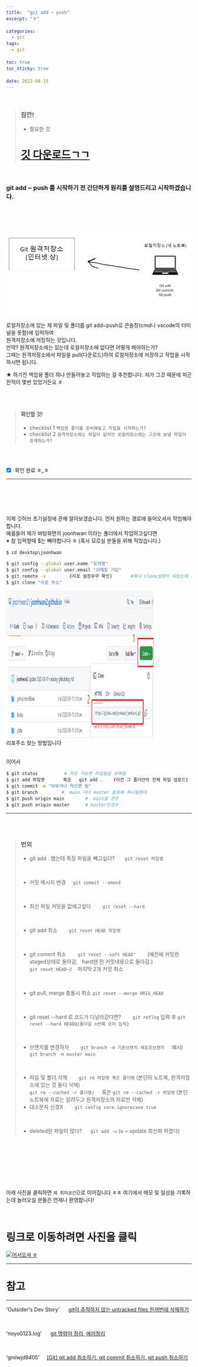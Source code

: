 ```yaml
---
title:  "git add ~ push"
excerpt: "ㅎ"

categories:
  - git
tags:
  - git

toc: true
toc_sticky: true
 
date: 2022-08-15
---
```

<br>

> ### 잠깐!
> * 필요한 것
> # [깃 다운로드ㄱㄱ](https://git-scm.com/downloads)

<br>

### git add ~ push 를 시작하기 전 간단하게 원리를 설명드리고 시작하겠습니다.

<br>
<br>
<br>

![Desktop View](/assets/img/2022-08-15/1.PNG)
   
로컬저장소에 있는 제 파일 및 폴더를 git add~push로 콘솔창(cmd나 vscode의 터미널을 뜻함)에 입력하여\
원격저장소에 저장하는 것입니다.\
만약? 원격저장소에는 있는데 로컬저장소에 없다면 어떻게 해야하는가?\
그때는 원격저장소에서 파일을 pull(다운로드)하여 로컬저장소에 저장하고 작업을 시작하시면 됩니다.
<br>

★ 하기전 백업용 폴더 하나 만들어놓고 작업하는 걸 추천합니다. 저가 그것 때문에 피곤한적이 몇번 있었거든요 ㅎ


<br>
<br>

> #### 확인할 것!
> * checklist 1
> `백업용 폴더를 준비해놓고 작업을 시작하는가?`
> * checklist 2
> `원격저장소에는 파일이 없지만 로컬저장소에는 그곳에 보낼 파일이 존재하는가?`

<br>
<br>

- [x] 확인 완료 ㅎ_ㅎ

***

<br>
<br>
<br>
<br>

이제 깃허브 초기설정에 관해 알아보겠습니다. 먼저 원하는 경로에 들어오셔서 작업해야합니다.\
예를들어 제가 바탕화면의 joonhwan 이라는 폴더에서 작업하고싶다면\
※ 참 입력할때 $는 빼야합니다 ㅎ (혹시 모르실 분들을 위해 적었습니다.)
```
$ cd desktop\joonhwan
```

```bash
$ git config --global user.name "유저명"
$ git config --global user.email "이메일 기입"
$ git remote -v         (리포 설정유무 확인)       #혹시 clone설정이 되있는데 초기화 하고싶다면 git init 입력
$ git clone "리포 주소"
```

<img src="/assets/img/2022-08-12/5.PNG" width="400" height="400">

<br>
리포주소 찾는 방법입니다 

<br>
<br>

이어서

```bash
$ git status          # 커밋 가능한 파일들을 보여줌
$ git add 파일명       혹은   git add .    (이건 그 폴더안의 전체 파일 업로드)
$ git commit -m "아무거나 적으면 됨"
$ git branch         #  main 이나 master 둘중에 하나일텐데
$ git push origin main        #  main일 경우
$ git push origin master      # master인경우
```

***

<br>
<br>

> ### 번외
> * git add . 했는데 특정 파일을 빼고싶다? &nbsp;&nbsp;&nbsp;&nbsp;&nbsp;
> `git reset 파일명`
>  
> <br>
> 
> * 커밋 메시지 변경 &nbsp;&nbsp;&nbsp;
> `git commit --amend`
>  
> <br>
> 
> * 최신 파일 커밋을 없애고싶다 &nbsp;&nbsp;&nbsp;&nbsp;&nbsp;&nbsp;
> `git reset --hard`
>  
> <br>
> 
> * git add 취소 &nbsp;&nbsp;&nbsp;&nbsp;&nbsp;&nbsp;
> `git reset HEAD 파일명`
>  
> <br>
> 
> * git commit 취소 &nbsp;&nbsp;&nbsp;&nbsp;&nbsp;&nbsp;
> `git reset --soft HEAD^` &nbsp;&nbsp;&nbsp;&nbsp;&nbsp;&nbsp; (예전에 커밋한 staged상태로 돌아감, &nbsp; hard땐 전 커밋내용으로 돌아감.)\
> `git reset HEAD~2` &nbsp;&nbsp; 마지막 2개 커밋 취소
>  
> <br>
> 
> * git pull, merge 충돌시 취소
> `git reset --merge ORIG_HEAD`
>  
> <br>
> 
> * git reset --hard 로 코드가 다날라갔다면? &nbsp;&nbsp;&nbsp;&nbsp;&nbsp;&nbsp;
> `git reflog` 입력 후 `git reset --hard HEAD@{돌아갈 n번째 숫자 입력}`
>  
> <br>
> 
> * 브랜치를 변경하자 &nbsp;&nbsp;&nbsp;&nbsp;&nbsp;&nbsp;
> `git branch -m 기존브랜치 새로운브랜치` &nbsp;&nbsp;&nbsp; 예시) `git branch -m master main`
>  
> <br>
> 
> * 파일 및 폴더 삭제 &nbsp;&nbsp;&nbsp;&nbsp;&nbsp;&nbsp;
> `git rm 파일명 혹은 폴더명` (본인의 노트북, 원격저장소에 있는 것 둘다 삭제)\
> `git rm --cached -r 폴더명/` &nbsp;&nbsp;&nbsp; 혹은 `git rm --cached -r 파일명` (본인 노트북에 자료는 살려두고 원격저장소의 자료만 삭제)
> * 대소문자 신경X &nbsp;&nbsp;&nbsp;&nbsp;&nbsp;&nbsp;     `git config core.ignorecase true`
>
> <br>
>
> * deleted된 파일이 많다? &nbsp;&nbsp;&nbsp;&nbsp;
> `git add -u` (u = update 최신화 하겠다)


<br>
<br>
<br>
<br>
<br>
<br>
<br>


아래 사진을 클릭하면 `제 취미공간`으로 이어집니다 ㅎㅎ 여기에서 메모 및 일상을 기록하는데 놀러오실 분들은 언제나 환영합니다!

<br>

# 링크로 이동하려면 사진을 클릭

[![어서오셔 ㅎ](https://encrypted-tbn0.gstatic.com/images?q=tbn:ANd9GcQk-zPB4TCuWRNJVIF0aWgniDPNJgUTdXmILg&usqp=CAU)](https://discord.gg/zkzk5xtm)


---
# 참고
---
'Outsider's Dev Story' &nbsp;&nbsp;&nbsp;&nbsp;   [git이 추적하지 않는 untracked files 한꺼번에 삭제하기](https://blog.outsider.ne.kr/1164)

<br>

'noyo0123.log' &nbsp;&nbsp;&nbsp;&nbsp; [git 명령어 정리, 에러정리](https://velog.io/@noyo0123/git-%EB%AA%85%EB%A0%B9%EC%96%B4-%EC%A0%95%EB%A6%AC-%EC%97%90%EB%9F%AC%EC%A0%95%EB%A6%AC-znk1zz2k5e)

<br>

'gmlwjd9405' &nbsp;&nbsp;&nbsp;&nbsp;[[Git] git add 취소하기, git commit 취소하기, git push 취소하기](https://gmlwjd9405.github.io/2018/05/25/git-add-cancle.html)